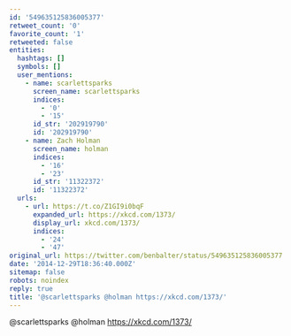 ```yaml
---
id: '549635125836005377'
retweet_count: '0'
favorite_count: '1'
retweeted: false
entities:
  hashtags: []
  symbols: []
  user_mentions:
    - name: scarlettsparks
      screen_name: scarlettsparks
      indices:
        - '0'
        - '15'
      id_str: '202919790'
      id: '202919790'
    - name: Zach Holman
      screen_name: holman
      indices:
        - '16'
        - '23'
      id_str: '11322372'
      id: '11322372'
  urls:
    - url: https://t.co/Z1GI9i0bqF
      expanded_url: https://xkcd.com/1373/
      display_url: xkcd.com/1373/
      indices:
        - '24'
        - '47'
original_url: https://twitter.com/benbalter/status/549635125836005377
date: '2014-12-29T18:36:40.000Z'
sitemap: false
robots: noindex
reply: true
title: '@scarlettsparks @holman https://xkcd.com/1373/'
---
```


@scarlettsparks @holman https://xkcd.com/1373/